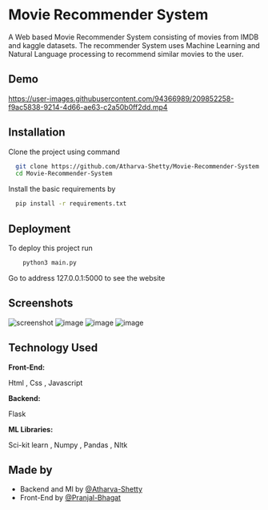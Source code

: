 #                          Movie Recommender System

A Web based Movie Recommender System consisting of movies from IMDB and kaggle datasets.
The recommender System uses Machine Learning and Natural Language processing to recommend similar movies to the user.




## Demo


https://user-images.githubusercontent.com/94366989/209852258-f9ac5838-9214-4d66-ae63-c2a50b0ff2dd.mp4






## Installation
Clone the project using command

```bash
  git clone https://github.com/Atharva-Shetty/Movie-Recommender-System.git
  cd Movie-Recommender-System

```
    
Install the basic requirements by 

```bash
  pip install -r requirements.txt
```


## Deployment

To deploy this project run

```bash
    python3 main.py
```

Go to address 127.0.0.1:5000 to see the website

## Screenshots
![screenshot](https://user-images.githubusercontent.com/94366989/209110583-1f6e7335-6a75-42dc-9431-45f61876fe83.jpg)
![image](https://user-images.githubusercontent.com/94366989/209110741-2d119376-5e5f-424d-a130-782a69fb2ee7.png)
![image](https://user-images.githubusercontent.com/94366989/209110808-8955f9c2-ee1a-48ed-a27d-40daf3da027d.png)
![image](https://user-images.githubusercontent.com/94366989/209112998-f2ae8131-ca84-4cd9-a189-331429da89f9.png)





## Technology Used

**Front-End:**

Html , Css , Javascript

**Backend:** 

Flask


**ML Libraries:** 

 Sci-kit learn , Numpy , Pandas , Nltk
 
 






## Made by

- Backend and Ml by [@Atharva-Shetty](https://www.github.com/Atharva-Shetty)
- Front-End by [@Pranjal-Bhagat](https://github.com/Pranjal-2004)
